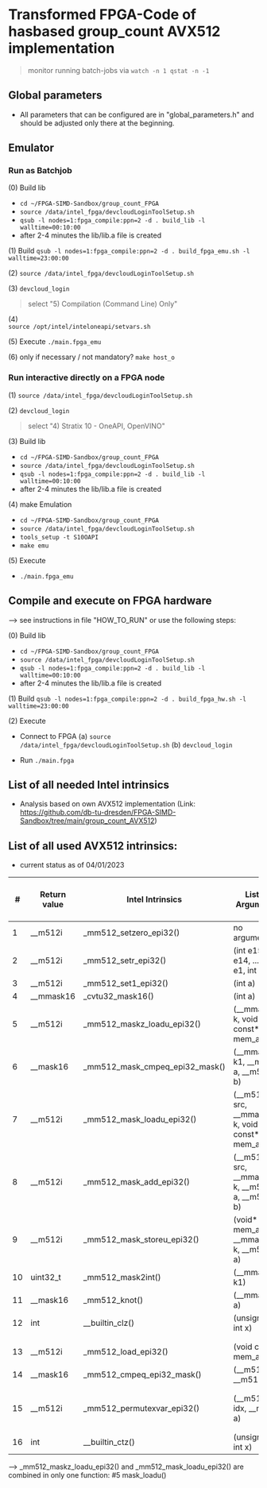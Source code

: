# Transformed FPGA-Code of hasbased group_count AVX512 implementation 

> monitor running batch-jobs via
> `watch -n 1 qstat -n -1`

## Global parameters
-   All parameters that can be configured are in "global_parameters.h" and should be adjusted only there at the beginning.

## Emulator
### Run as Batchjob
(0) Build lib 
-	`cd ~/FPGA-SIMD-Sandbox/group_count_FPGA` 
-	`source /data/intel_fpga/devcloudLoginToolSetup.sh`
-	`qsub -l nodes=1:fpga_compile:ppn=2 -d . build_lib -l walltime=00:10:00`
-	after 2-4 minutes the lib/lib.a file is created

(1) Build
`qsub -l nodes=1:fpga_compile:ppn=2 -d . build_fpga_emu.sh -l walltime=23:00:00`

(2)
`source /data/intel_fpga/devcloudLoginToolSetup.sh`

(3)
`devcloud_login`
> select "5) Compilation (Command Line) Only"

(4) 	
`source /opt/intel/inteloneapi/setvars.sh`

(5) Execute
`./main.fpga_emu`

(6) only if necessary / not mandatory?
`make host_o`

### Run interactive directly on a FPGA node
(1)
`source /data/intel_fpga/devcloudLoginToolSetup.sh`

(2)
`devcloud_login`
> select "4) Stratix 10 - OneAPI, OpenVINO"

(3) Build lib 
-	`cd ~/FPGA-SIMD-Sandbox/group_count_FPGA` 
-	`source /data/intel_fpga/devcloudLoginToolSetup.sh`
-	`qsub -l nodes=1:fpga_compile:ppn=2 -d . build_lib -l walltime=00:10:00`
-	after 2-4 minutes the lib/lib.a file is created

(4) make Emulation
-   `cd ~/FPGA-SIMD-Sandbox/group_count_FPGA`
-   `source /data/intel_fpga/devcloudLoginToolSetup.sh`
-   `tools_setup -t S10OAPI`
-   `make emu`

(5) Execute
-   `./main.fpga_emu`


## Compile and execute on FPGA hardware

--> see instructions in file "HOW_TO_RUN" or use the following steps:

(0) Build lib 
-	`cd ~/FPGA-SIMD-Sandbox/group_count_FPGA` 
-	`source /data/intel_fpga/devcloudLoginToolSetup.sh`
-	`qsub -l nodes=1:fpga_compile:ppn=2 -d . build_lib -l walltime=00:10:00`
-	after 2-4 minutes the lib/lib.a file is created

(1) Build
`qsub -l nodes=1:fpga_compile:ppn=2 -d . build_fpga_hw.sh -l walltime=23:00:00`

(2) Execute
- Connect to FPGA
(a) `source /data/intel_fpga/devcloudLoginToolSetup.sh`
(b) `devcloud_login`

- Run
`./main.fpga`




## List of all needed Intel intrinsics
- Analysis based on own AVX512 implementation (Link: https://github.com/db-tu-dresden/FPGA-SIMD-Sandbox/tree/main/group_count_AVX512)

## List of all used AVX512 intrinsics:
- current status as of 04/01/2023

| # | Return value | Intel Intrinsics | List of Arguments | used in version of function LinearProbingAVX512 Variantx() | associated function name in FPGA-Code |
| ------------- | ------------- | ------------- |------------- | ------------- | ------------- |
| 1 | __m512i | _mm512_setzero_epi32() | no arguments | global | #1 setzero() |
| 2 | __m512i | _mm512_setr_epi32() | (int e15, int e14, ... int e1, int e0) | global | #2 setr_16slot() |
| 3 | __m512i | _mm512_set1_epi32() | (int a) | v1, v2, v3 | #3 set1() |
| 4 | __mmask16 | _cvtu32_mask16() | (int a) | v1 | #4 cvtu32_mask16() |
| 5 | __m512i | _mm512_maskz_loadu_epi32() | (__mmask16 k, void const* mem_addr) | v1 | #5 mask_loadu() |
| 6 | __mask16 | _mm512_mask_cmpeq_epi32_mask() | (__mmask16 k1, __m512i a, __m512i b) | v1 | #6 mask_cmpeq_epi32_mask()  |
| 7 | __m512i | _mm512_mask_loadu_epi32() | (__m512i src, __mmask16 k, void const* mem_addr) | v1 | #5 mask_loadu()  |
| 8 | __m512i | _mm512_mask_add_epi32() | (__m512i src, __mmask16 k, __m512i a, __m512i b) | v1 | #7 mask_add_epi32() |
| 9 | __m512i | _mm512_mask_storeu_epi32() | (void* mem_addr, __mmask16 k, __m512i a) | v1 | #8 mask_storeu_epi32() |
| 10 | uint32_t | _mm512_mask2int() | (__mmask16 k1) | v1, v2, v3 | #9 mask2int() |
| 11 | __mask16 | _mm512_knot() | (__mmask16 a) | v1, v2, v3 | #10 knot() |
| 12 | int | __builtin_clz() | (unsigned int x) | v1, v2, v3 | #11 clz_onceBultin() |
| | | | | | |
| | | | | | |
| 13 | __m512i | _mm512_load_epi32() | (void const* mem_addr) | v2, v3 | #12 load_epi32()) |
| 14 | __mask16 | _mm512_cmpeq_epi32_mask() | (__m512i a, __m512i b) | v2, v3 | #13 cmpeq_epi32_mask() |
| | | | | | |
| | | | | | |
| 15 | __m512i | _mm512_permutexvar_epi32() | (__m512i idx, __m512i a) | v3 | #14 permutexvar_epi32()  |
| | | | | | |
| | | | | | |
| 16 | int | __builtin_ctz() | (unsigned int x) | v1, v2, v3 | #15 ctz_onceBultin() |

--> _mm512_maskz_loadu_epi32() and _mm512_mask_loadu_epi32() are combined in only one function: #5 mask_loadu() 
